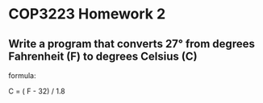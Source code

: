 # COP3223 Homework 2
## Write a program that converts 27° from degrees Fahrenheit (F) to degrees Celsius (C) 


formula:

 C = ( F - 32) / 1.8
